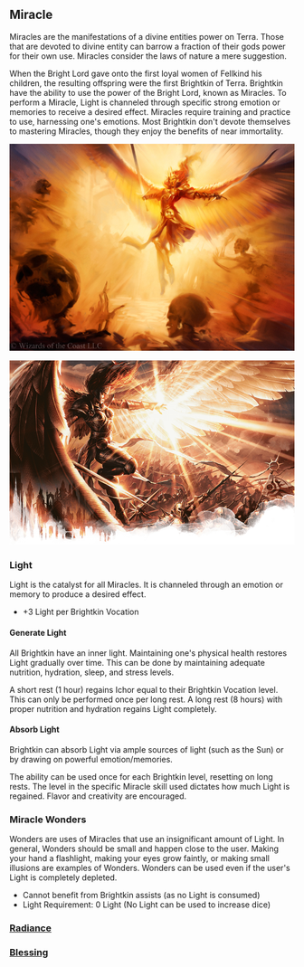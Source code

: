 ## Miracle

Miracles are the manifestations of a divine entities power on Terra. Those that are devoted to divine entity can barrow a fraction of their gods power for their own use. Miracles consider the laws of nature a mere suggestion.



When the Bright Lord gave onto the first loyal women of Fellkind his children, the resulting offspring were the first Brightkin of Terra. Brightkin have the ability to use the power of the Bright Lord, known as Miracles. To perform a Miracle, Light is channeled through specific strong emotion or memories to receive a desired effect.
Miracles require training and practice to use, harnessing one's emotions. Most Brightkin don't devote themselves to mastering Miracles, though they enjoy the benefits of near immortality.

![Copyright](Miracles.png)

![Copyright](Miracles2.png)

### Light

Light is the catalyst for all Miracles. It is channeled through an emotion or memory to produce a desired effect.

- +3 Light per Brightkin Vocation

#### Generate Light

All Brightkin have an inner light. Maintaining one's physical health restores Light gradually over time. This can be done by maintaining adequate nutrition, hydration, sleep, and stress levels.

A short rest (1 hour) regains Ichor equal to their Brightkin Vocation level. This can only be performed once per long rest. A long rest (8 hours) with proper nutrition and hydration regains Light completely.

#### Absorb Light

Brightkin can absorb Light via ample sources of light (such as the Sun) or by drawing on powerful emotion/memories.

The ability can be used once for each Brightkin level, resetting on long rests. The level in the specific Miracle skill used dictates how much Light is regained. Flavor and creativity are encouraged.

### Miracle Wonders

Wonders are uses of Miracles that use an insignificant  amount of Light. In general, Wonders should be small and happen close to the user. Making your hand a flashlight, making your eyes grow faintly, or making small illusions are examples of Wonders. Wonders can be used even if the user's Light is completely depleted.

- Cannot benefit from Brightkin assists (as no Light is consumed)
- Light Requirement: 0 Light (No Light can be used to increase dice)

### [Radiance](Miracles/Radiance.md)

### [Blessing](Miracles/Blessing.md)
